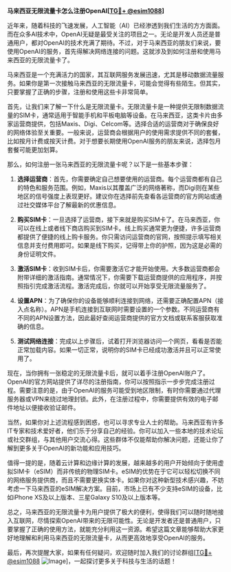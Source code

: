 **马来西亚无限流量卡怎么注册OpenAI[[TG💪+ @esim1088](https://t.me/s/esim1088)]**

近年来，随着科技的飞速发展，人工智能（AI）已经渗透到我们生活的方方面面。而在众多AI技术中，OpenAI无疑是最受关注的项目之一。无论是开发人员还是普通用户，都对OpenAI的技术充满了期待。不过，对于马来西亚的朋友们来说，要使用OpenAI的服务，首先得解决网络连接的问题。这就涉及到如何注册和使用马来西亚的无限流量卡了。

马来西亚是一个充满活力的国家，其互联网服务发展迅速，尤其是移动数据流量服务。如果你是第一次接触马来西亚的无限流量卡，可能会觉得有些陌生。但其实，只要掌握了正确的步骤，注册和使用这些卡非常简单。

首先，让我们来了解一下什么是无限流量卡。无限流量卡是一种提供无限制数据流量的SIM卡，通常适用于智能手机和平板电脑等设备。在马来西亚，这类卡片由多家运营商提供，包括Maxis、Digi、Celcom等。选择合适的运营商对于确保良好的网络体验至关重要。一般来说，运营商会根据用户的使用需求提供不同的套餐，比如按月计费或按天计费。对于想要长期使用OpenAI服务的朋友来说，选择包月套餐可能更加划算。

那么，如何注册一张马来西亚的无限流量卡呢？以下是一些基本步骤：

1. **选择运营商**：首先，你需要确定自己想要使用的运营商。每个运营商都有自己的特色和服务范围。例如，Maxis以其覆盖广泛的网络著称，而Digi则在某些地区的信号强度上表现更好。建议你在选择前先查看各运营商的官方网站或通过社交媒体平台了解最新的优惠信息。

2. **购买SIM卡**：一旦选择了运营商，接下来就是购买SIM卡了。在马来西亚，你可以在线上或者线下商店购买到SIM卡。线上购买通常更为便捷，许多运营商都提供了便捷的线上购卡服务。你只需访问运营商的官网，按照提示填写相关信息并支付费用即可。如果是线下购买，记得带上你的护照，因为这是必需的身份证明文件。

3. **激活SIM卡**：收到SIM卡后，你需要激活它才能开始使用。大多数运营商都会附带详细的激活指南。通常情况下，你需要下载运营商提供的应用程序，并按照指引完成激活流程。激活完成后，你就可以开始享受无限流量服务了。

4. **设置APN**：为了确保你的设备能够顺利连接到网络，还需要正确配置APN（接入点名称）。APN是手机连接到互联网时需要设置的一个参数。不同运营商有不同的APN设置方法，因此最好查阅运营商提供的官方文档或联系客服获取准确的信息。

5. **测试网络连接**：完成以上步骤后，试着打开浏览器访问一个网页，看看是否能正常加载内容。如果一切正常，说明你的SIM卡已经成功激活并且可以正常使用了。

现在，当你拥有一张稳定的无限流量卡后，就可以着手注册OpenAI账户了。OpenAI的官方网站提供了详尽的注册指南，你可以按照指示一步步完成注册过程。需要注意的是，由于OpenAI的服务可能受到地区限制，有时你需要通过代理服务器或VPN来绕过地理封锁。此外，在注册过程中，你需要提供有效的电子邮件地址以便接收验证邮件。

当然，如果你对上述流程感到困惑，也可以寻求专业人士的帮助。马来西亚有许多IT专家和技术爱好者，他们乐于分享自己的经验。你可以加入一些本地的技术论坛或社交群组，与其他用户交流心得。这些群体不仅能帮助你解决问题，还能让你了解到更多关于OpenAI的新功能和应用技巧。

值得一提的是，随着云计算和边缘计算的发展，越来越多的用户开始倾向于使用虚拟SIM卡（eSIM）而非传统的物理SIM卡。eSIM的优势在于它可以轻松切换不同的网络服务提供商，而且不需要更换实体卡。如果你对这种新型技术感兴趣，不妨考虑一下马来西亚的eSIM解决方案。目前，市场上已有不少支持eSIM的设备，比如iPhone XS及以上版本、三星Galaxy S10及以上版本等。

总之，马来西亚的无限流量卡为用户提供了极大的便利，使得我们可以随时随地接入互联网，尽情探索OpenAI带来的无限可能性。无论是开发者还是普通用户，只要掌握了正确的使用方法，就能充分利用这一资源。希望这篇文章能够帮助大家更好地理解和利用马来西亚的无限流量卡，从而更高效地享受OpenAI的服务。

最后，再次提醒大家，如果有任何疑问，欢迎随时加入我们的讨论群组[[TG💪+ @esim1088](https://t.me/s/esim1088) ![Image](https://i.postimg.cc/4NQfJmqS/Snipaste-2025-05-13-00-14-12.png)]，一起探讨更多关于科技与生活的话题！